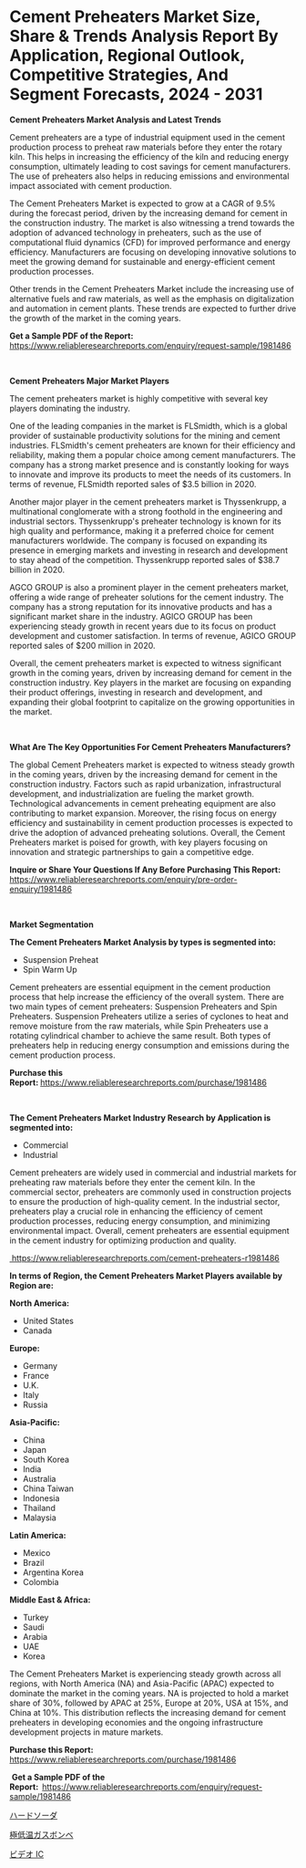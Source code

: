 <p><h1>Cement Preheaters Market Size, Share & Trends Analysis Report By Application, Regional Outlook, Competitive Strategies, And Segment Forecasts, 2024 - 2031</h1></p><p><strong>Cement Preheaters Market Analysis and Latest Trends</strong></p>
<p><p>Cement preheaters are a type of industrial equipment used in the cement production process to preheat raw materials before they enter the rotary kiln. This helps in increasing the efficiency of the kiln and reducing energy consumption, ultimately leading to cost savings for cement manufacturers. The use of preheaters also helps in reducing emissions and environmental impact associated with cement production.</p><p>The Cement Preheaters Market is expected to grow at a CAGR of 9.5% during the forecast period, driven by the increasing demand for cement in the construction industry. The market is also witnessing a trend towards the adoption of advanced technology in preheaters, such as the use of computational fluid dynamics (CFD) for improved performance and energy efficiency. Manufacturers are focusing on developing innovative solutions to meet the growing demand for sustainable and energy-efficient cement production processes.</p><p>Other trends in the Cement Preheaters Market include the increasing use of alternative fuels and raw materials, as well as the emphasis on digitalization and automation in cement plants. These trends are expected to further drive the growth of the market in the coming years.</p></p>
<p><strong>Get a Sample PDF of the Report:&nbsp;</strong> <a href="https://www.reliableresearchreports.com/enquiry/request-sample/1981486">https://www.reliableresearchreports.com/enquiry/request-sample/1981486</a></p>
<p>&nbsp;</p>
<p><strong>Cement Preheaters Major Market Players</strong></p>
<p><p>The cement preheaters market is highly competitive with several key players dominating the industry. </p><p>One of the leading companies in the market is FLSmidth, which is a global provider of sustainable productivity solutions for the mining and cement industries. FLSmidth's cement preheaters are known for their efficiency and reliability, making them a popular choice among cement manufacturers. The company has a strong market presence and is constantly looking for ways to innovate and improve its products to meet the needs of its customers. In terms of revenue, FLSmidth reported sales of $3.5 billion in 2020.</p><p>Another major player in the cement preheaters market is Thyssenkrupp, a multinational conglomerate with a strong foothold in the engineering and industrial sectors. Thyssenkrupp's preheater technology is known for its high quality and performance, making it a preferred choice for cement manufacturers worldwide. The company is focused on expanding its presence in emerging markets and investing in research and development to stay ahead of the competition. Thyssenkrupp reported sales of $38.7 billion in 2020.</p><p>AGCO GROUP is also a prominent player in the cement preheaters market, offering a wide range of preheater solutions for the cement industry. The company has a strong reputation for its innovative products and has a significant market share in the industry. AGICO GROUP has been experiencing steady growth in recent years due to its focus on product development and customer satisfaction. In terms of revenue, AGICO GROUP reported sales of $200 million in 2020. </p><p>Overall, the cement preheaters market is expected to witness significant growth in the coming years, driven by increasing demand for cement in the construction industry. Key players in the market are focusing on expanding their product offerings, investing in research and development, and expanding their global footprint to capitalize on the growing opportunities in the market.</p></p>
<p>&nbsp;</p>
<p><strong>What Are The Key Opportunities For Cement Preheaters Manufacturers?</strong></p>
<p><p>The global Cement Preheaters market is expected to witness steady growth in the coming years, driven by the increasing demand for cement in the construction industry. Factors such as rapid urbanization, infrastructural development, and industrialization are fueling the market growth. Technological advancements in cement preheating equipment are also contributing to market expansion. Moreover, the rising focus on energy efficiency and sustainability in cement production processes is expected to drive the adoption of advanced preheating solutions. Overall, the Cement Preheaters market is poised for growth, with key players focusing on innovation and strategic partnerships to gain a competitive edge.</p></p>
<p><strong>Inquire or Share Your Questions If Any Before Purchasing This Report:</strong> <a href="https://www.reliableresearchreports.com/enquiry/pre-order-enquiry/1981486">https://www.reliableresearchreports.com/enquiry/pre-order-enquiry/1981486</a></p>
<p>&nbsp;</p>
<p><strong>Market Segmentation</strong></p>
<p><strong>The Cement Preheaters Market Analysis by types is segmented into:</strong></p>
<p><ul><li>Suspension Preheat</li><li>Spin Warm Up</li></ul></p>
<p><p>Cement preheaters are essential equipment in the cement production process that help increase the efficiency of the overall system. There are two main types of cement preheaters: Suspension Preheaters and Spin Preheaters. Suspension Preheaters utilize a series of cyclones to heat and remove moisture from the raw materials, while Spin Preheaters use a rotating cylindrical chamber to achieve the same result. Both types of preheaters help in reducing energy consumption and emissions during the cement production process.</p></p>
<p><strong>Purchase this Report:&nbsp;</strong><a href="https://www.reliableresearchreports.com/purchase/1981486">https://www.reliableresearchreports.com/purchase/1981486</a></p>
<p>&nbsp;</p>
<p><strong>The Cement Preheaters Market Industry Research by Application is segmented into:</strong></p>
<p><ul><li>Commercial</li><li>Industrial</li></ul></p>
<p><p>Cement preheaters are widely used in commercial and industrial markets for preheating raw materials before they enter the cement kiln. In the commercial sector, preheaters are commonly used in construction projects to ensure the production of high-quality cement. In the industrial sector, preheaters play a crucial role in enhancing the efficiency of cement production processes, reducing energy consumption, and minimizing environmental impact. Overall, cement preheaters are essential equipment in the cement industry for optimizing production and quality.</p></p>
<p><a href="https://www.reliableresearchreports.com/cement-preheaters-r1981486">&nbsp;https://www.reliableresearchreports.com/cement-preheaters-r1981486</a></p>
<p><strong>In terms of Region, the Cement Preheaters Market Players available by Region are:</strong></p>
<p>
    <p> <strong> North America: </strong>
        <ul>
            <li>United States</li>
            <li>Canada</li>
        </ul>
        </p> 
    <p> <strong> Europe: </strong>
        <ul>
            <li>Germany</li>
            <li>France</li>
            <li>U.K.</li>
            <li>Italy</li>
            <li>Russia</li>
        </ul>
        </p> 
    <p> <strong> Asia-Pacific: </strong>
        <ul>
            <li>China</li>
            <li>Japan</li>
            <li>South Korea</li>
            <li>India</li>
            <li>Australia</li>
            <li>China Taiwan</li>
            <li>Indonesia</li>
            <li>Thailand</li>
            <li>Malaysia</li>
        </ul>
        </p> 
    <p> <strong> Latin America: </strong>
        <ul>
            <li>Mexico</li>
            <li>Brazil</li>
            <li>Argentina Korea</li>
            <li>Colombia</li>
        </ul>
        </p> 
    <p> <strong> Middle East & Africa: </strong>
        <ul>
            <li>Turkey</li>
            <li>Saudi</li>
            <li>Arabia</li>
            <li>UAE</li>
            <li>Korea</li>
        </ul>
    </p>
    </p>
<p><p>The Cement Preheaters Market is experiencing steady growth across all regions, with North America (NA) and Asia-Pacific (APAC) expected to dominate the market in the coming years. NA is projected to hold a market share of 30%, followed by APAC at 25%, Europe at 20%, USA at 15%, and China at 10%. This distribution reflects the increasing demand for cement preheaters in developing economies and the ongoing infrastructure development projects in mature markets.</p></p>
<p><strong>Purchase this Report: </strong><a href="https://www.reliableresearchreports.com/purchase/1981486">https://www.reliableresearchreports.com/purchase/1981486</a></p>
<p>&nbsp;<strong>Get a Sample PDF of the Report:&nbsp;&nbsp;</strong><a href="https://www.reliableresearchreports.com/enquiry/request-sample/1981486">https://www.reliableresearchreports.com/enquiry/request-sample/1981486</a></p>
<p><strong></strong></p>
<p><p><a href="https://medium.com/@idellamante2023/%E3%83%8F%E3%83%BC%E3%83%89%E3%82%BD%E3%83%BC%E3%83%80%E5%B8%82%E5%A0%B4%E3%81%AF-2031%E5%B9%B4%E3%81%BE%E3%81%A7%E3%81%AE%E5%B8%82%E5%A0%B4%E3%82%B7%E3%82%A7%E3%82%A2-%E3%82%B5%E3%82%A4%E3%82%BA-%E4%BA%88%E6%B8%AC%E3%82%92%E9%87%8D%E7%82%B9%E3%81%AB%E3%81%97%E3%81%A6%E3%81%84%E3%81%BE%E3%81%99-ac3572a06111">ハードソーダ</a></p><p><a href="https://medium.com/@candiceveum_27405/%E6%B6%B2%E4%BD%93%E7%AA%92%E7%B4%A0%E3%82%AC%E3%82%B9%E3%82%B7%E3%83%AA%E3%83%B3%E3%83%80%E3%83%BC%E5%B8%82%E5%A0%B4%E3%81%AF-%E5%B8%82%E5%A0%B4%E3%82%B7%E3%82%A7%E3%82%A2-%E5%B8%82%E5%A0%B4%E5%8B%95%E5%90%91-%E5%B8%82%E5%A0%B4%E6%88%90%E9%95%B7%E3%81%AB%E9%96%A2%E3%81%99%E3%82%8B%E6%83%85%E5%A0%B1%E3%82%92%E6%8F%90%E4%BE%9B%E3%81%97%E3%81%BE%E3%81%99-4f0aafdfcee4">極低温ガスボンベ</a></p><p><a href="https://github.com/schmahlson/Market-Research-Report-List-1/blob/main/894518145553.md">ビデオ IC</a></p></p>